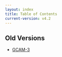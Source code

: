 ```yaml
---
layout: index
title: Table of Contents
current-version: v4.2
---
```


## Old Versions

* [GCAM-3](v3.2/toc.html)


